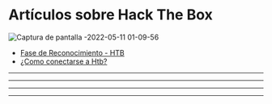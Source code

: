 # Artículos sobre Hack The Box

![Captura de pantalla -2022-05-11 01-09-56](https://user-images.githubusercontent.com/103068924/168307701-02088058-d68d-41cd-bf72-ffe6803ed7e4.png)


* [Fase de Reconocimiento - HTB](../Artículos/Fase_de_reconocimiento-HTB.html)
* [¿Como conectarse a Htb?](../Artículos/Como_conectarse_a_HTB.html)


---
---
  
    
<html lang="en">
<head>
  
</head>
<body>

<script src="https://utteranc.es/client.js"
    repo="F1r0x/gestion-comentarios"
    issue-term="pathname"
    theme="github-light"
    crossorigin="anonymous"
    async>
</script>
          
    
  </body>
</html>
  
  
---
---
